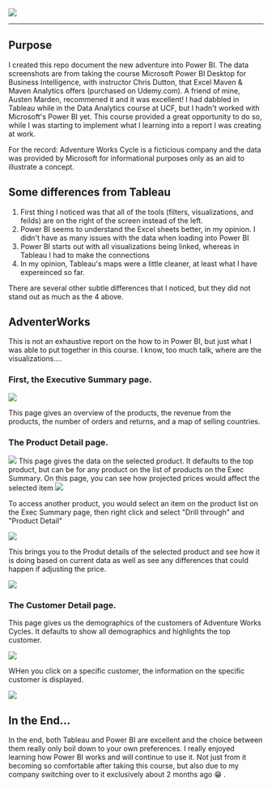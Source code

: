 <img src = AW_logo_resized.jpg>

---
## Purpose

I created this repo document the new adventure into Power BI. The data screenshots are from taking the course Microsoft Power BI Desktop for Business Intelligence, with instructor Chris Dutton, that Excel Maven & Maven Analytics offers (purchased on Udemy.com). A friend of mine, Austen Marden, recommened it and it was excellent! I had dabbled in Tableau while in the Data Analytics course at UCF, but I hadn't worked with Microsoft's Power BI yet. This course provided a great opportunity to do so, while I was starting to implement what I learning into a report I was creating at work.

For the record: Adventure Works Cycle is a ficticious company and the data was provided by Microsoft for informational purposes only as an aid to illustrate a concept. 

## Some differences from Tableau

1. First thing I noticed was that all of the tools (filters, visualizations, and feilds) are on the right of the screen instead of the left.
2. Power BI seems to understand the Excel sheets better, in my opinion. I didn't have as many issues with the data when loading into Power BI
3. Power BI starts out with all visualizations being linked, whereas in Tableau I had to make the connections
4. In my opinion, Tableau's maps were a little cleaner, at least what I have expereinced so far.

There are several other subtle differences that I noticed, but they did not stand out as much as the 4 above.  

## AdventerWorks
This is not an exhaustive report on the how to in Power BI, but just what I was able to put together in this course. I know, too much talk, where are the visualizations....

### First, the Executive Summary page.
<img src = images\Exec_summary.jpg>

This page gives an overview of the products, the revenue from the products, the number of orders and returns, and a map of selling countries.

### The Product Detail page.
<img src = images\Product_detail.jpg>
This page gives the data on the selected product. It defaults to the top product, but can be for any product on the list of products on the Exec Summary. On this page, you can see how projected prices would affect the selected item

<img src = images\Product_detail_price_adj.jpg>

To access another product, you would select an item on the product list on the Exec Summary page, then right click and select "Drill through" and "Product Detail"

<img src =images\Drill_through.jpg >

This brings you to the Produt details of the selected product and see how it is doing based on current data as well as see any differences that could happen if adjusting the price.

<img src = images\Product_detail_drill_through.jpg>

### The Customer Detail page.

This page gives us the demographics of the customers of Adventure Works Cycles. It defaults to show all demographics and highlights the top customer.

<img src = images\Customer_Detail.jpg>

WHen you click on a specific customer, the information on the specific customer is displayed.

<img src = images\Customer_Detail_clicked.jpg>

## In the End...
In the end, both Tableau and Power BI are excellent and the choice between them really only boil down to your own preferences. I really enjoyed learning how Power BI works and will continue to use it. Not just from it becoming so comfortable after taking this course, but also due to my company switching over to it exclusively about 2 months ago :grin: .